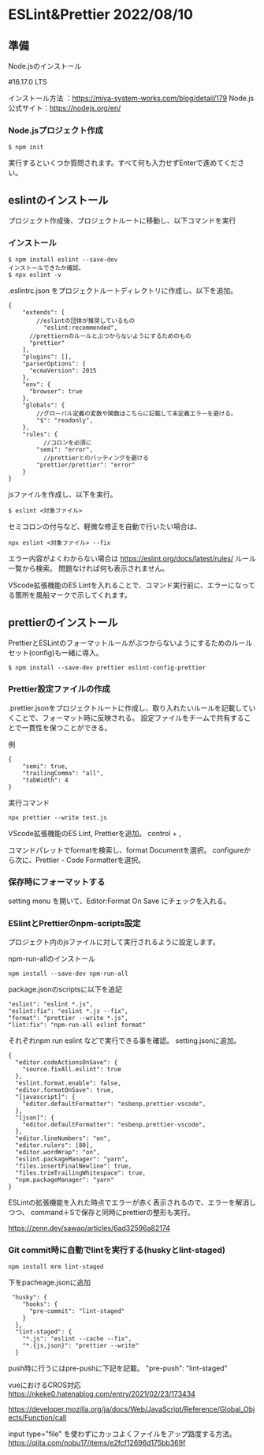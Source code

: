 ESLint&Prettier 2022/08/10
=====================


準備
----------------------------------------
Node.jsのインストール

#16.17.0 LTS

インストール方法 ：https://miya-system-works.com/blog/detail/179
Node.js公式サイト：https://nodejs.org/en/

### Node.jsプロジェクト作成
```
$ npm init
```
実行するといくつか質問されます。すべて何も入力せずEnterで進めてください。


eslintのインストール
----------------------------------------
プロジェクト作成後、プロジェクトルートに移動し、以下コマンドを実行

### インストール

```
$ npm install eslint --save-dev
インストールできたか確認。
$ npx eslint -v
```

.eslintrc.json をプロジェクトルートディレクトリに作成し、以下を追加。

```
{
    "extends": [
		//eslintの団体が推奨しているもの
		  "eslint:recommended",
      //prettiernのルールとぶつからないようにするためのもの
      "prettier"
	],
    "plugins": [],
    "parserOptions": {
      "ecmaVersion": 2015
    },
    "env": {
      "browser": true
    },
    "globals": {
	    //グローバル定義の変数や関数はこちらに記載して未定義エラーを避ける。
        "$": "readonly",
    },
    "rules": {
	      //コロンを必須に
        "semi": "error",
	      //prettierとのバッティングを避ける
        "prettier/prettier": "error"
    }
}
```

jsファイルを作成し、以下を実行。

```
$ eslint <対象ファイル>
```

セミコロンの付与など、軽微な修正を自動で行いたい場合は、
```
npx eslint <対象ファイル> --fix
```

エラー内容がよくわからない場合は https://eslint.org/docs/latest/rules/ ルール一覧から検索。
問題なければ何も表示されません。

VScode拡張機能のES Lintを入れることで、コマンド実行前に、エラーになってる箇所を風船マークで示してくれます。


prettierのインストール
----------------------------------------
PrettierとESLintのフォーマットルールがぶつからないようにするためのルールセット(config)も一緒に導入。
```
$ npm install --save-dev prettier eslint-config-prettier
```

### Prettier設定ファイルの作成

.prettier.jsonをプロジェクトルートに作成し、取り入れたいルールを記載していくことで、フォーマット時に反映される。 設定ファイルをチームで共有することで一貫性を保つことができる。

例
```
{
	"semi": true,
	"trailingComma": "all",
	"tabWidth": 4
}
```

実行コマンド
```
npx prettier --write test.js
```

VScode拡張機能のES Lint, Prettierを追加。
control + ,

コマンドパレットでformatを検索し、format Documentを選択。
configureから次に、Prettier - Code Formatterを選択。

### 保存時にフォーマットする

setting menu を開いて、Editor:Format On Save
にチェックを入れる。

### ESlintとPrettierのnpm-scripts設定

プロジェクト内のjsファイルに対して実行されるように設定します。

npm-run-allのインストール
```
npm install --save-dev npm-run-all
```
package.jsonのscriptsに以下を追記

```
"eslint": "eslint *.js",
"eslint:fix": "eslint *.js --fix",
"format": "prettier --write *.js",
"lint:fix": "npm-run-all eslint format"
```

それぞれnpm run eslint などで実行できる事を確認。
setting.jsonに追加。
```
{
  "editor.codeActionsOnSave": {
    "source.fixAll.eslint": true
  },
  "eslint.format.enable": false,
  "editor.formatOnSave": true,
  "[javascript]": {
    "editor.defaultFormatter": "esbenp.prettier-vscode",
  },
  "[json]": {
    "editor.defaultFormatter": "esbenp.prettier-vscode",
  },
  "editor.lineNumbers": "on",
  "editor.rulers": [80],
  "editor.wordWrap": "on",
  "eslint.packageManager": "yarn",
  "files.insertFinalNewline": true,
  "files.trimTrailingWhitespace": true,
  "npm.packageManager": "yarn"
}
```

ESLintの拡張機能を入れた時点でエラーが赤く表示されるので、エラーを解消しつつ、
command＋Sで保存と同時にprettierの整形も実行。

https://zenn.dev/sawao/articles/6ad32596a82174

### Git commit時に自動でlintを実行する(huskyとlint-staged)

```
npm install mrm lint-staged
```

下をpacheage.jsonに追加

```
 "husky": {
    "hooks": {
      "pre-commit": "lint-staged"
    }
  },
  "lint-staged": {
    "*.js": "eslint --cache --fix",
    "*.{js,json}": "prettier --write"
  }
```

push時に行うにはpre-pushに下記を記載。
"pre-push": "lint-staged"



vueにおけるCROS対応
https://nkeke0.hatenablog.com/entry/2021/02/23/173434


https://developer.mozilla.org/ja/docs/Web/JavaScript/Reference/Global_Objects/Function/call

input type="file" を使わずにカッコよくファイルをアップ路度する方法。
https://qiita.com/nobu17/items/e2fcf12696d175bb369f